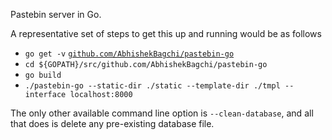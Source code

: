 Pastebin server in Go.

A representative set of steps to get this up and running would be as follows

 - `go get -v`  [`github.com/AbhishekBagchi/pastebin-go`](https://github.com/AbhishekBagchi/pastebin-go)
 - `cd ${GOPATH}/src/github.com/AbhishekBagchi/pastebin-go`
 - `go build`
 - `./pastebin-go --static-dir ./static --template-dir ./tmpl --interface localhost:8000`
 
 The only other available command line option is `--clean-database`, and all that does is delete any pre-existing database file. 
